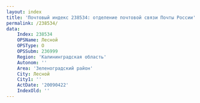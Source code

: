 ```yaml
---
layout: index
title: 'Почтовый индекс 238534: отделение почтовой связи Почты России'
permalink: /238534/
data:
    Index: 238534
    OPSName: Лесной
    OPSType: О
    OPSSubm: 236999
    Region: 'Калининградская область'
    Autonom: ''
    Area: 'Зеленоградский район'
    City: Лесной
    City1: ''
    ActDate: '20090422'
    IndexOld: ''
---
```

